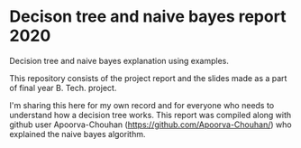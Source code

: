 # Decison tree and naive bayes report 2020
Decision tree and naive bayes explanation using examples.

This repository consists of the project report and the slides made as a part of final year B. Tech. project.

I'm sharing this here for my own record and for everyone who needs to understand how a decision tree works. This report was compiled along with github user Apoorva-Chouhan (https://github.com/Apoorva-Chouhan/) who explained the naive bayes algorithm.

